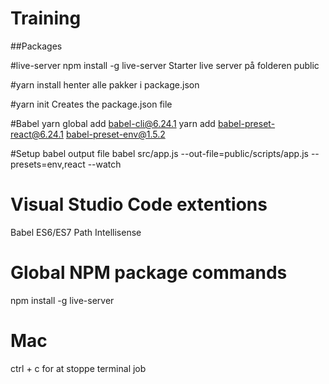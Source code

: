 # Training

##Packages

#live-server
npm install -g live-server
Starter live server på folderen public

#yarn install
henter alle pakker i package.json

#yarn init
Creates the package.json file


#Babel
yarn global add babel-cli@6.24.1
yarn add babel-preset-react@6.24.1 babel-preset-env@1.5.2

#Setup babel output file
babel src/app.js --out-file=public/scripts/app.js --presets=env,react --watch


# Visual Studio Code extentions
Babel ES6/ES7
Path Intellisense


# Global NPM package commands
npm install -g live-server


# Mac
ctrl + c for at stoppe terminal job